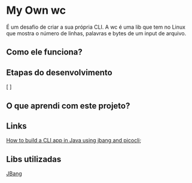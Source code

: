 # My Own wc

É um desafio de criar a sua própria CLI. A wc é uma lib que tem no Linux que mostra o número de linhas, palavras e bytes de um input de arquivo.

## Como ele funciona?

## Etapas do desenvolvimento
[  ] 



## O que aprendi com este projeto?


## Links
[How to build a CLI app in Java using jbang and picocli](https://www.twilio.com/blog/cli-app-java-jbang-picocli);


## Libs utilizadas
[JBang](https://www.jbang.dev/)